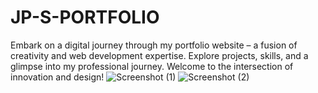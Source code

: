 # JP-S-PORTFOLIO
Embark on a digital journey through my portfolio website – a fusion of creativity and web development expertise. Explore projects, skills, and a glimpse into my professional journey. Welcome to the intersection of innovation and design!
![Screenshot (1)](https://github.com/JAIPREET-18/JP-S-PORTFOLIO/assets/147084267/1a408787-bee2-41d2-a406-a5c4c9330be2)
![Screenshot (2)](https://github.com/JAIPREET-18/JP-S-PORTFOLIO/assets/147084267/f7a3e8dc-3216-4e55-af41-6b1a50d527e1)
